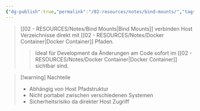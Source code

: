 ```yaml
---
{"dg-publish":true,"permalink":"/02-resources/notes/bind-mounts/","tags":["#informatik/virtualisierung/docker/storage","#informatik/virtualisierung/docker/development"],"noteIcon":"","updated":"2025-09-10T16:40:26.000+02:00"}
---
```



>[[02 - RESOURCES/Notes/Bind Mounts\|Bind Mounts]] verbinden Host Verzeichnisse direkt mit [[02 - RESOURCES/Notes/Docker Container\|Docker Container]] Pfaden.
>>Ideal für Development da Änderungen am Code sofort im [[02 - RESOURCES/Notes/Docker Container\|Docker Container]] sichtbar sind.

>[!warning] Nachteile
>- Abhängig von Host Pfadstruktur
>- Nicht portabel zwischen verschiedenen Systemen
>- Sicherheitsrisiko da direkter Host Zugriff